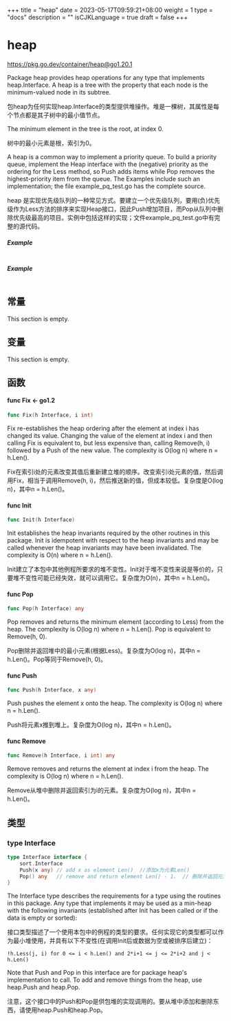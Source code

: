 +++
title = "heap"
date = 2023-05-17T09:59:21+08:00
weight = 1
type = "docs"
description = ""
isCJKLanguage = true
draft = false
+++
# heap

https://pkg.go.dev/container/heap@go1.20.1



Package heap provides heap operations for any type that implements heap.Interface. A heap is a tree with the property that each node is the minimum-valued node in its subtree.

包heap为任何实现heap.Interface的类型提供堆操作。堆是一棵树，其属性是每个节点都是其子树中的最小值节点。

The minimum element in the tree is the root, at index 0.

树中的最小元素是根，索引为0。

A heap is a common way to implement a priority queue. To build a priority queue, implement the Heap interface with the (negative) priority as the ordering for the Less method, so Push adds items while Pop removes the highest-priority item from the queue. The Examples include such an implementation; the file example_pq_test.go has the complete source.

heap 是实现优先级队列的一种常见方式。要建立一个优先级队列，要用(负)优先级作为Less方法的排序来实现Heap接口，因此Push增加项目，而Pop从队列中删除优先级最高的项目。实例中包括这样的实现；文件example_pq_test.go中有完整的源代码。

##### Example
``` go 
```

##### Example
``` go 
```








## 常量 

This section is empty.

## 变量

This section is empty.

## 函数

#### func Fix  <- go1.2

``` go 
func Fix(h Interface, i int)
```

Fix re-establishes the heap ordering after the element at index i has changed its value. Changing the value of the element at index i and then calling Fix is equivalent to, but less expensive than, calling Remove(h, i) followed by a Push of the new value. The complexity is O(log n) where n = h.Len().

Fix在索引i处的元素改变其值后重新建立堆的顺序。改变索引i处元素的值，然后调用Fix，相当于调用Remove(h, i)，然后推送新的值，但成本较低。复杂度是O(log n)，其中n = h.Len()。

#### func Init 

``` go 
func Init(h Interface)
```

Init establishes the heap invariants required by the other routines in this package. Init is idempotent with respect to the heap invariants and may be called whenever the heap invariants may have been invalidated. The complexity is O(n) where n = h.Len().

Init建立了本包中其他例程所要求的堆不变性。Init对于堆不变性来说是等价的，只要堆不变性可能已经失效，就可以调用它。复杂度为O(n)，其中n = h.Len()。

#### func Pop 

``` go 
func Pop(h Interface) any
```

Pop removes and returns the minimum element (according to Less) from the heap. The complexity is O(log n) where n = h.Len(). Pop is equivalent to Remove(h, 0).

Pop删除并返回堆中的最小元素(根据Less)。复杂度为O(log n)，其中n = h.Len()。Pop等同于Remove(h, 0)。

#### func Push 

``` go 
func Push(h Interface, x any)
```

Push pushes the element x onto the heap. The complexity is O(log n) where n = h.Len().

Push将元素x推到堆上。复杂度为O(log n)，其中n = h.Len()。

#### func Remove 

``` go 
func Remove(h Interface, i int) any
```

Remove removes and returns the element at index i from the heap. The complexity is O(log n) where n = h.Len().

Remove从堆中删除并返回索引为i的元素。复杂度为O(log n)，其中n = h.Len()。

## 类型

### type Interface 

``` go 
type Interface interface {
	sort.Interface
	Push(x any) // add x as element Len()  //添加x为元素Len()
	Pop() any   // remove and return element Len() - 1.  // 删除并返回元素Len() - 1.
}
```

The Interface type describes the requirements for a type using the routines in this package. Any type that implements it may be used as a min-heap with the following invariants (established after Init has been called or if the data is empty or sorted):

接口类型描述了一个使用本包中的例程的类型的要求。任何实现它的类型都可以作为最小堆使用，并具有以下不变性(在调用Init后或数据为空或被排序后建立)：

```
!h.Less(j, i) for 0 <= i < h.Len() and 2*i+1 <= j <= 2*i+2 and j < h.Len()
```

Note that Push and Pop in this interface are for package heap's implementation to call. To add and remove things from the heap, use heap.Push and heap.Pop.

注意，这个接口中的Push和Pop是供包堆的实现调用的。要从堆中添加和删除东西，请使用heap.Push和heap.Pop。